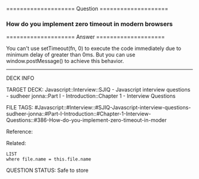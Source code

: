 ==================== Question ====================  

### How do you implement zero timeout in modern browsers  

==================== Answer ====================  

You can't use setTimeout(fn, 0) to execute the code immediately due to minimum
delay of greater than 0ms. But you can use window.postMessage() to achieve this
behavior.

---

DECK INFO

TARGET DECK: Javascript::Interview::SJIQ - Javascript interview questions -
sudheer jonna::Part I - Introduction::Chapter 1 - Interview Questions

FILE TAGS:
#Javascript::#Interview::#SJIQ-Javascript-interview-questions-sudheer-jonna::#Part-I-Introduction::#Chapter-1-Interview-Questions::#386-How-do-you-implement-zero-timeout-in-moder

Reference:

Related:

```dataview
LIST
where file.name = this.file.name
```

QUESTION STATUS: Safe to store
